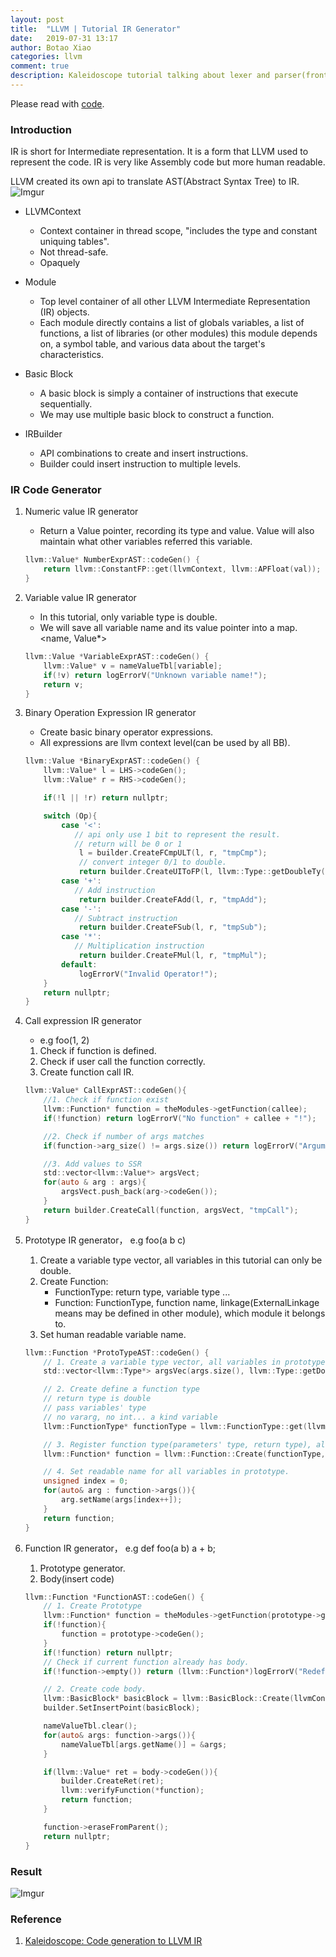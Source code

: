 ```yaml
---
layout: post
title:  "LLVM | Tutorial IR Generator"
date:   2019-07-31 13:17
author: Botao Xiao
categories: llvm
comment: true
description: Kaleidoscope tutorial talking about lexer and parser(frontend -> Optimizer).
---
```


Please read with [code](https://github.com/Seanforfun/llvm-kaleidoscope/blob/master/Chapt2_IR_Generator/toy.cpp).

### Introduction
IR is short for Intermediate representation. It is a form that LLVM used to represent the code. IR is very like Assembly code but more human readable.

LLVM created its own api to translate AST(Abstract Syntax Tree) to IR.  
![Imgur](https://i.imgur.com/tw7JV36.png)

* LLVMContext
    * Context container in thread scope, "includes the type and constant uniquing tables".
    * Not thread-safe.
    * Opaquely

* Module
    * Top level container of all other LLVM Intermediate Representation (IR) objects.
    * Each module directly contains a list of globals variables, a list of functions, a list of libraries (or other modules) this module depends on, a symbol table, and various data about the target's characteristics.

* Basic Block
    * A basic block is simply a container of instructions that execute sequentially.
    * We may use multiple basic block to construct a function.

* IRBuilder
    * API combinations to create and insert instructions. 
    * Builder could insert instruction to multiple levels.

### IR Code Generator
1. Numeric value IR generator
    * Return a Value pointer, recording its type and value. Value will also maintain what other variables referred this variable.  
    
    ```objectivec
    llvm::Value* NumberExprAST::codeGen() {
        return llvm::ConstantFP::get(llvmContext, llvm::APFloat(val));
    }
    ```

2. Variable value IR generator
    * In this tutorial, only variable type is double.
    * We will save all variable name and its value pointer into a map. <name, Value*>
    
    ```objectivec
    llvm::Value *VariableExprAST::codeGen() {
        llvm::Value* v = nameValueTbl[variable];
        if(!v) return logErrorV("Unknown variable name!");
        return v;
    }
    ``` 

3. Binary Operation Expression IR generator
     * Create basic binary operator expressions.
     * All expressions are llvm context level(can be used by all BB).
     
    ```objectivec
    llvm::Value *BinaryExprAST::codeGen() {
        llvm::Value* l = LHS->codeGen();
        llvm::Value* r = RHS->codeGen();
    
        if(!l || !r) return nullptr;
    
        switch (Op){
            case '<':
               // api only use 1 bit to represent the result.
               // return will be 0 or 1
                l = builder.CreateFCmpULT(l, r, "tmpCmp");
                // convert integer 0/1 to double.
                return builder.CreateUIToFP(l, llvm::Type::getDoubleTy(llvmContext), "tmpBool");
            case '+':
               // Add instruction
                return builder.CreateFAdd(l, r, "tmpAdd");
            case '-':
               // Subtract instruction
                return builder.CreateFSub(l, r, "tmpSub");
            case '*':
               // Multiplication instruction
                return builder.CreateFMul(l, r, "tmpMul");
            default:
                logErrorV("Invalid Operator!");
        }
        return nullptr;
    }
    ```
    
4. Call expression IR generator
    * e.g foo(1, 2)
    1. Check if function is defined.
    2. Check if user call the function correctly.
    3. Create function call IR.
    
    ```objectivec
    llvm::Value* CallExprAST::codeGen(){
        //1. Check if function exist
        llvm::Function* function = theModules->getFunction(callee);
        if(!function) return logErrorV("No function" + callee + "!");
    
        //2. Check if number of args matches
        if(function->arg_size() != args.size()) return logErrorV("Argument number mismatch!");
    
        //3. Add values to SSR
        std::vector<llvm::Value*> argsVect;
        for(auto & arg : args){
            argsVect.push_back(arg->codeGen());
        }
        return builder.CreateCall(function, argsVect, "tmpCall");
    }
    ```

5. Prototype IR generator， e.g foo(a b c)
    1. Create a variable type vector, all variables in this tutorial can only be double.
    2. Create Function: 
        * FunctionType: return type, variable type ...
        * Function: FunctionType, function name, linkage(ExternalLinkage means may be defined in other module), which module it belongs to.
    3. Set human readable variable name.
    
    ```objectivec
    llvm::Function *ProtoTypeAST::codeGen() {
        // 1. Create a variable type vector, all variables in prototype can only be double.
        std::vector<llvm::Type*> argsVec(args.size(), llvm::Type::getDoubleTy(llvmContext));
    
        // 2. Create define a function type
        // return type is double
        // pass variables' type
        // no vararg, no int... a kind variable
        llvm::FunctionType* functionType = llvm::FunctionType::get(llvm::Type::getDoubleTy(llvmContext), argsVec, false);
    
        // 3. Register function type(parameters' type, return type), allow external linkage, function name to module.
        llvm::Function* function = llvm::Function::Create(functionType, llvm::GlobalValue::ExternalLinkage, name, theModules.get());
    
        // 4. Set readable name for all variables in prototype.
        unsigned index = 0;
        for(auto& arg : function->args()){
            arg.setName(args[index++]);
        }
        return function;
    }
    ```

6. Function IR generator， e.g def foo(a b) a + b;
    1. Prototype generator.
    2. Body(insert code)
    ```objectivec
    llvm::Function *FunctionAST::codeGen() {
        // 1. Create Prototype
        llvm::Function* function = theModules->getFunction(prototype->getName());
        if(!function){
            function = prototype->codeGen();
        }
        if(!function) return nullptr;
        // Check if current function already has body.
        if(!function->empty()) return (llvm::Function*)logErrorV("Redefine function!");
    
        // 2. Create code body.
        llvm::BasicBlock* basicBlock = llvm::BasicBlock::Create(llvmContext, "entry", function);
        builder.SetInsertPoint(basicBlock);
    
        nameValueTbl.clear();
        for(auto& args: function->args()){
            nameValueTbl[args.getName()] = &args;
        }
    
        if(llvm::Value* ret = body->codeGen()){
            builder.CreateRet(ret);
            llvm::verifyFunction(*function);
            return function;
        }
    
        function->eraseFromParent();
        return nullptr;
    }
    ```

### Result
![Imgur](https://i.imgur.com/eDK0Ep0.png)

### Reference
1. [Kaleidoscope: Code generation to LLVM IR](https://llvm.org/docs/tutorial/MyFirstLanguageFrontend/LangImpl03.html)